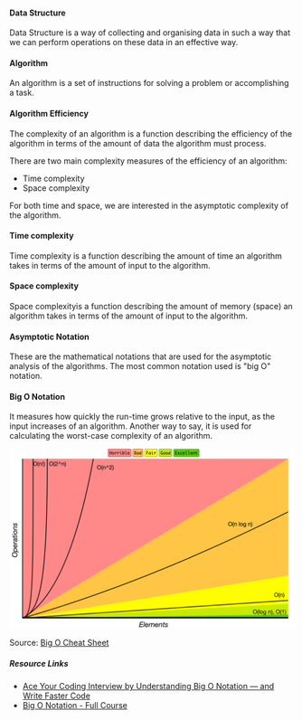 #### Data Structure

Data Structure is a way of collecting and organising data in such a way that we can perform operations on these data in an effective way.

#### Algorithm

An algorithm is a set of instructions for solving a problem or accomplishing a task.

#### Algorithm Efficiency

The complexity of an algorithm is a function describing the efficiency of the algorithm in terms of the amount of data the algorithm must process.

There are two main complexity measures of the efficiency of an algorithm:

- Time complexity
- Space complexity

For both time and space, we are interested in the asymptotic complexity of the algorithm.

#### Time complexity 

Time complexity is a function describing the amount of time an algorithm takes in terms of the amount of input to the algorithm.

#### Space complexity 

Space complexityis a function describing the amount of memory (space) an algorithm takes in terms of the amount of input to the algorithm.

#### Asymptotic Notation

These are the mathematical notations that are used for the asymptotic analysis of the algorithms. The most common notation used is "big O" notation.

#### Big O Notation

It measures how quickly the run-time grows relative to the input, as the input increases of an algorithm. Another way to say, it is used for calculating the worst-case complexity of an algorithm.

![Big O Complexity Chart](./assets/big-o-chart.png)

Source: [Big O Cheat Sheet](http://bigocheatsheet.com/)

##### Resource Links

- [Ace Your Coding Interview by Understanding Big O Notation — and Write Faster Code](https://medium.com/@bretcameron/ace-your-coding-interview-by-understanding-big-o-notation-and-write-faster-code-6b60bd498040)
- [Big O Notation - Full Course](https://www.youtube.com/watch?v=Mo4vesaut8g)